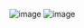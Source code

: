 ![image](https://github.com/user-attachments/assets/3bfd59ba-c1fe-4c70-ae6b-51133098b654)
![image](https://github.com/user-attachments/assets/bf4d90c1-cedf-4019-b4b7-4615d672be98)
